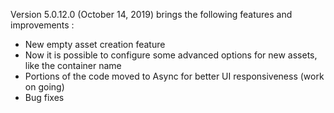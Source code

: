 Version 5.0.12.0 (October 14, 2019) brings the following features and improvements :

* New empty asset creation feature
* Now it is possible to configure some advanced options for new assets, like the container name
* Portions of the code moved to Async for better UI responsiveness (work on going)
* Bug fixes